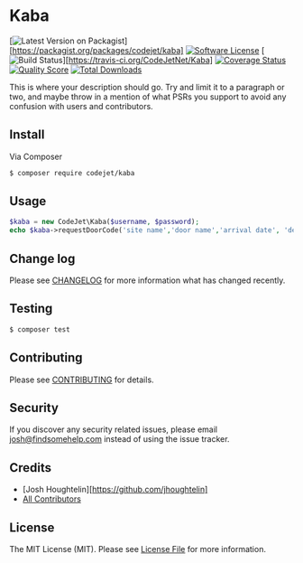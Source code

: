 # Kaba

[![Latest Version on Packagist][ico-version]][https://packagist.org/packages/codejet/kaba]
[![Software License][ico-license]](LICENSE.md)
[![Build Status][ico-travis]][https://travis-ci.org/CodeJetNet/Kaba]
[![Coverage Status][ico-scrutinizer]][link-scrutinizer]
[![Quality Score][ico-code-quality]][link-code-quality]
[![Total Downloads][ico-downloads]][link-downloads]

This is where your description should go. Try and limit it to a paragraph or two, and maybe throw in a mention of what
PSRs you support to avoid any confusion with users and contributors.

## Install

Via Composer

``` bash
$ composer require codejet/kaba
```

## Usage

``` php
$kaba = new CodeJet\Kaba($username, $password);
echo $kaba->requestDoorCode('site name','door name','arrival date', 'departure date');
```

## Change log

Please see [CHANGELOG](CHANGELOG.md) for more information what has changed recently.

## Testing

``` bash
$ composer test
```

## Contributing

Please see [CONTRIBUTING](CONTRIBUTING.md) for details.

## Security

If you discover any security related issues, please email josh@findsomehelp.com instead of using the issue tracker.

## Credits

- [Josh Houghtelin][https://github.com/jhoughtelin]
- [All Contributors][link-contributors]

## License

The MIT License (MIT). Please see [License File](LICENSE.md) for more information.

[ico-version]: https://img.shields.io/packagist/v/codejet/kaba.svg?style=flat-square
[ico-license]: https://img.shields.io/badge/license-MIT-brightgreen.svg?style=flat-square
[ico-travis]: https://img.shields.io/travis/CodeJetNet/Kaba/master.svg?style=flat-square
[ico-scrutinizer]: https://img.shields.io/scrutinizer/coverage/g/CodeJetNet/Kaba.svg?style=flat-square
[ico-code-quality]: https://img.shields.io/scrutinizer/g/CodeJetNet/Kaba.svg?style=flat-square
[ico-downloads]: https://img.shields.io/packagist/dt/codejet/kaba.svg?style=flat-square

[link-packagist]: https://packagist.org/packages/codejet/kaba
[link-travis]: https://travis-ci.org/CodeJetNet/Kaba
[link-scrutinizer]: https://scrutinizer-ci.com/g/CodeJetNet/Kaba/code-structure
[link-code-quality]: https://scrutinizer-ci.com/g/CodeJetNet/Kaba
[link-downloads]: https://packagist.org/packages/codejet/kaba
[link-author]: https://github.com/CodeJetNet
[link-contributors]: ../../contributors
